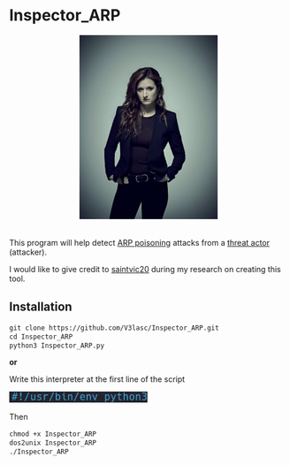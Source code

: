 <h1>Inspector_ARP</h1>

<div align='center'>
  <img width='250' src='images/Dom_DiPierro.jpg' alt='Dominique "Dom" DiPierro'>
</div>

<br>

This program will help detect <a href='https://www.imperva.com/learn/application-security/arp-spoofing/'>ARP poisoning</a> attacks from a <a href='https://www.proofpoint.com/us/threat-reference/threat-actor'>threat actor</a> (attacker).

I would like to give credit to <a href='https://github.com/saintvic20/ARP-SPOOF-DETECTOR'>saintvic20</a> during my research on creating this tool.

<h2>Installation</h2>

```
git clone https://github.com/V3lasc/Inspector_ARP.git
cd Inspector_ARP
python3 Inspector_ARP.py
```
<strong>or</strong>

Write this interpreter at the first line of the script

<img width='250' src='images/Interpreter.png' alt='Interpreter'>

Then
```
chmod +x Inspector_ARP
dos2unix Inspector_ARP
./Inspector_ARP
```
